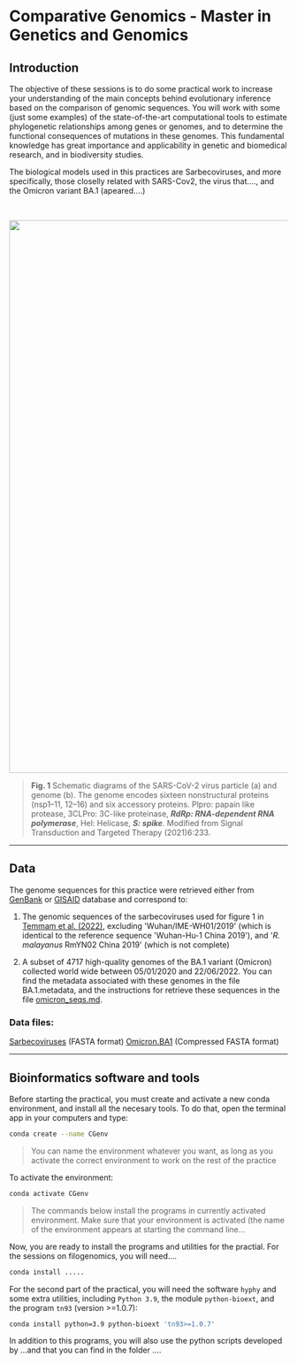 # Comparative Genomics - Master in Genetics and Genomics

## Introduction

The objective of these sessions is to do some practical work to increase your understanding of the main concepts behind evolutionary inference based on the comparison of genomic sequences. You will work with some (just some examples) of the state-of-the-art computational tools to estimate phylogenetic relationships among genes or genomes, and to determine the functional consequences of mutations in these genomes. This fundamental knowledge has great importance and applicability in genetic and biomedical research, and in biodiversity studies.

The biological models used in this practices are Sarbecoviruses, and more specifically, those closelly related with SARS-Cov2, the virus that...., and the Omicron variant BA.1 (apeared....)

</br>

<p align="center">
<img src="http://www.ub.edu/molevol/CG-MGG/sars2.png" width="1000" heigh="1000">
</p>

> **Fig. 1** Schematic diagrams of the SARS-CoV-2 virus particle (a) and genome (b). The genome encodes sixteen nonstructural proteins (nsp1–11, 12–16) and six accessory proteins. Plpro: papain like protease, 3CLPro: 3C-like proteinase, *__RdRp: RNA-dependent RNA polymerase__*, Hel:
Helicase, *__S: spike__*. Modified from Signal Transduction and Targeted Therapy (2021)6:233.

---
  
## Data

The genome sequences for this practice were retrieved either from [GenBank](https://www.ncbi.nlm.nih.gov/genbank/) or [GISAID](https://gisaid.org/) database and correspond to:

1. The genomic sequences of the sarbecoviruses used for figure 1 in [Temmam et al. (2022)](https://www.nature.com/articles/s41586-022-04532-4), excluding 'Wuhan/IME-WH01/2019' (which is identical to the reference sequence 'Wuhan-Hu-1 China 2019'), and '_R. malayanus_ RmYN02 China 2019' (which is not complete)

2. A subset of 4717 high-quality genomes of the BA.1
variant (Omicron) collected world wide between 05/01/2020 and 22/06/2022. You can find the metadata associated with these genomes in the file BA.1.metadata, and the instructions for retrieve these sequences in the file [omicron_seqs.md](https://github.com/salejandro/Comparative-Genomics-MGG/blob/main/omicron_seqs.md).

### Data files:

[Sarbecoviruses](http://www.ub.edu/molevol/CG-MGG/sarbecoviruses.fasta) (FASTA format)
[Omicron.BA1](http://www.ub.edu/molevol/CG-MGG/omicron-BA1.fasta) (Compressed FASTA format)
___

## Bioinformatics software and tools

Before starting the practical, you must create and activate a new conda environment, and install all the necesary tools. To do that, open the terminal app in your computers
and type:

```bash
conda create --name CGenv
```
  > You can name the environment whatever you want, as long as you activate the correct environment to work on the rest of the practice
 
 To activate the environment:
 
```bash
conda activate CGenv
```
  > The commands below install the programs in currently activated environment. Make sure that your environment is activated (the name of the environment appears at starting the command line...

Now, you are ready to install the programs and utilities for the practial. For the sessions on filogenomics, you will need....

```bash
conda install .....
```
For the second part of the practical, you will need the software `hyphy` and some extra utilities, including `Python 3.9`, the module `python-bioext`, and the program `tn93` (version >=1.0.7):

```bash
conda install python=3.9 python-bioext 'tn93>=1.0.7'
```
In addition to this programs, you will also use the python scripts developed by ...and that you can find in the folder ....


